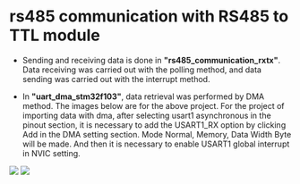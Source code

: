 # rs485 communication with RS485 to TTL module

* Sending and receiving data is done in **"rs485_communication_rxtx"**. Data receiving was carried out with the polling method, and data sending was carried out with the interrupt method.

* In **"uart_dma_stm32f103"**, data retrieval was performed by DMA method. The images below are for the above project. For the project of importing data with dma, after selecting usart1 asynchronous in the pinout section, it is necessary to add the USART1_RX option by clicking Add in the DMA setting section. Mode Normal, Memory, Data Width Byte will be made. And then it is necessary to enable USART1 global interrupt in NVIC setting.


<img src="https://github.com/ozgedurgut/rs485_communication_rxtx/blob/main/rs485_communication_rxtx/1.jpg"   >
<img src="https://github.com/ozgedurgut/rs485_communication_rxtx/blob/main/rs485_communication_rxtx/2.jpg"   >
